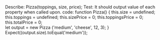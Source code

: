 Describe: Pizza(toppings, size, price);
Test: It should output value of each property when called upon. 
code: function Pizza() {
    this.size = undefined; 
    this.toppings = undefined; 
    this.sizePrice = 0; 
    this.toppingsPrice = 0;
    this.totalPrice = 0;  
    let output = new Pizza ('medium', 'cheese', 12, 3);
}
Expect((output.size).toEqual('medium'));
